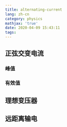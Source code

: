 ```yaml
---
title: alternating-current
lang: zh-cn
category: physics
mathjax: 'true'
date: 2020-04-09 15:43:11
tags:
---
```


## 正弦交变电流

### 峰值

### 有效值

## 理想变压器

## 远距离输电